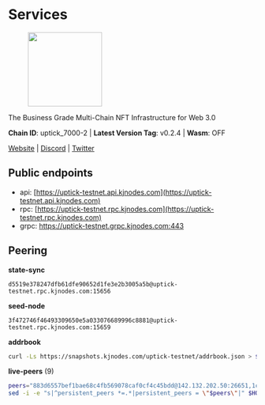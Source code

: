 # Services

<figure><img src="https://raw.githubusercontent.com/kj89/testnet_manuals/main/pingpub/logos/uptick.png" width="150" alt=""><figcaption></figcaption></figure>

The Business Grade Multi-Chain NFT Infrastructure for Web 3.0

**Chain ID**: uptick_7000-2 | **Latest Version Tag**: v0.2.4 | **Wasm**: OFF

[Website](https://uptick.network) | [Discord](https://discord.gg/UzeHS7fu5H) | [Twitter](https://twitter.com/uptickproject)


## Public endpoints

* api: [https://uptick-testnet.api.kjnodes.com](https://uptick-testnet.api.kjnodes.com)
* rpc: [https://uptick-testnet.rpc.kjnodes.com](https://uptick-testnet.rpc.kjnodes.com)
* grpc: https://uptick-testnet.grpc.kjnodes.com:443

## Peering

**state-sync**

```text
d5519e378247dfb61dfe90652d1fe3e2b3005a5b@uptick-testnet.rpc.kjnodes.com:15656
```

**seed-node**

```text
3f472746f46493309650e5a033076689996c8881@uptick-testnet.rpc.kjnodes.com:15659
```

**addrbook**
```bash
curl -Ls https://snapshots.kjnodes.com/uptick-testnet/addrbook.json > $HOME/.uptickd/config/addrbook.json
```

**live-peers** (9)
```bash
peers="883d6557bef1bae68c4fb569078caf0cf4c45bdd@142.132.202.50:26651,1c66685cbf5c8dc0a739eb57c896d35eb2eed17c@141.94.139.233:28656,f06b6a57001440bf3507ba2f09a3010f6d50080b@135.181.133.37:29656,3cffe20d473b0bd4451d330da8b741b5d42dcb44@65.21.131.215:26666,94b63fddfc78230f51aeb7ac34b9fb86bd042a77@94.23.207.45:30556,d5519e378247dfb61dfe90652d1fe3e2b3005a5b@65.109.68.190:15656,7a4f1c0baa2ff31c02163fb658c4eb8d119193c7@95.214.52.173:26656,b483acbcae7ccd1244f588144245e9d1124c3de5@88.99.56.200:26666,d6aad702ecfed6c5e76e2f25dea6b921c3cd7857@154.12.242.252:31656"
sed -i -e "s|^persistent_peers *=.*|persistent_peers = \"$peers\"|" $HOME/.uptickd/config/config.toml
```
